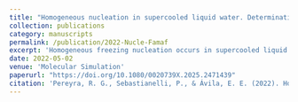 ```yaml
---
title: "Homogeneous nucleation in supercooled liquid water. Determination of ice germ size and activation energy barrier in Molecular Dynamics simulations"
collection: publications
category: manuscripts
permalink: /publication/2022-Nucle-Famaf
excerpt: 'Homogeneous freezing nucleation occurs in supercooled liquid water by the formation of critical-sized ice embryos. Molecular Dynamics simulations were performed ‘sowing’ a solid embryo into liquid and monitoring the subsequent system evolution. The size of critical ice embryos and the activation energy barrier associated with the incorporation of molecules into the germ were estimated using the TIP5P-E water model for three different temperatures: 237, 240 and 244 K. The results show how MD simulations provide reliable outcomes for the study of both parameters.'
date: 2022-05-02
venue: 'Molecular Simulation'
paperurl: "https://doi.org/10.1080/0020739X.2025.2471439"
citation: 'Pereyra, R. G., Sebastianelli, P., & Ávila, E. E. (2022). Homogeneous nucleation in supercooled liquid water. Determination of ice germ size and activation energy barrier in Molecular Dynamics simulations. Molecular Simulation, 48(12), 1112–1121. https://doi.org/10.1080/08927022.2022.2068801'
---
```


